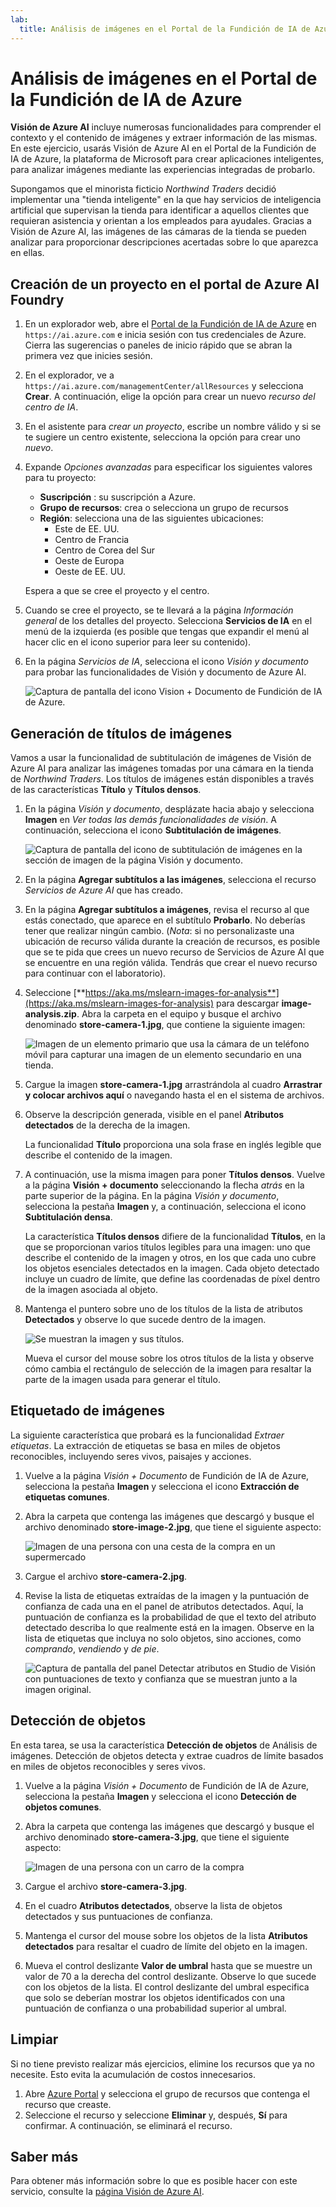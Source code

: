 ```yaml
---
lab:
  title: Análisis de imágenes en el Portal de la Fundición de IA de Azure
---
```


# Análisis de imágenes en el Portal de la Fundición de IA de Azure

**Visión de Azure AI** incluye numerosas funcionalidades para comprender el contexto y el contenido de imágenes y extraer información de las mismas. En este ejercicio, usarás Visión de Azure AI en el Portal de la Fundición de IA de Azure, la plataforma de Microsoft para crear aplicaciones inteligentes, para analizar imágenes mediante las experiencias integradas de probarlo. 

Supongamos que el minorista ficticio *Northwind Traders* decidió implementar una "tienda inteligente" en la que hay servicios de inteligencia artificial que supervisan la tienda para identificar a aquellos clientes que requieran asistencia y orientan a los empleados para ayudales. Gracias a Visión de Azure AI, las imágenes de las cámaras de la tienda se pueden analizar para proporcionar descripciones acertadas sobre lo que aparezca en ellas.

## Creación de un proyecto en el portal de Azure AI Foundry

1. En un explorador web, abre el [Portal de la Fundición de IA de Azure](https://ai.azure.com) en `https://ai.azure.com` e inicia sesión con tus credenciales de Azure. Cierra las sugerencias o paneles de inicio rápido que se abran la primera vez que inicies sesión. 

1. En el explorador, ve a `https://ai.azure.com/managementCenter/allResources` y selecciona **Crear**. A continuación, elige la opción para crear un nuevo *recurso del centro de IA*.

1. En el asistente para *crear un proyecto*, escribe un nombre válido y si se te sugiere un centro existente, selecciona la opción para crear uno *nuevo*. 

1. Expande *Opciones avanzadas* para especificar los siguientes valores para tu proyecto:
    - **Suscripción** : su suscripción a Azure.
    - **Grupo de recursos**: crea o selecciona un grupo de recursos
    - **Región**: selecciona una de las siguientes ubicaciones:
        * Este de EE. UU.
        * Centro de Francia
        * Centro de Corea del Sur
        * Oeste de Europa
        * Oeste de EE. UU.

    Espera a que se cree el proyecto y el centro.

1. Cuando se cree el proyecto, se te llevará a la página *Información general* de los detalles del proyecto. Selecciona **Servicios de IA** en el menú de la izquierda (es posible que tengas que expandir el menú al hacer clic en el icono superior para leer su contenido). 

1. En la página *Servicios de IA*, selecciona el icono *Visión y documento* para probar las funcionalidades de Visión y documento de Azure AI.

    ![Captura de pantalla del icono Vision + Documento de Fundición de IA de Azure.](./media/vision-document-tile.png)

## Generación de títulos de imágenes

Vamos a usar la funcionalidad de subtitulación de imágenes de Visión de Azure AI para analizar las imágenes tomadas por una cámara en la tienda de *Northwind Traders*. Los títulos de imágenes están disponibles a través de las características **Título** y **Títulos densos**.

1. En la página *Visión y documento*, desplázate hacia abajo y selecciona **Imagen** en *Ver todas las demás funcionalidades de visión*. A continuación, selecciona el icono **Subtitulación de imágenes**.

    ![Captura de pantalla del icono de subtitulación de imágenes en la sección de imagen de la página Visión y documento.](./media/vision-image-captioning-tile.png)

1. En la página **Agregar subtítulos a las imágenes**, selecciona el recurso *Servicios de Azure AI* que has creado. 

1. En la página **Agregar subtítulos a imágenes**, revisa el recurso al que estás conectado, que aparece en el subtítulo **Probarlo**. No deberías tener que realizar ningún cambio. (*Nota*: si no personalizaste una ubicación de recurso válida durante la creación de recursos, es posible que se te pida que crees un nuevo recurso de Servicios de Azure AI que se encuentre en una región válida. Tendrás que crear el nuevo recurso para continuar con el laboratorio).  

1. Seleccione [**https://aka.ms/mslearn-images-for-analysis**](https://aka.ms/mslearn-images-for-analysis) para descargar **image-analysis.zip**. Abra la carpeta en el equipo y busque el archivo denominado **store-camera-1.jpg**, que contiene la siguiente imagen:

    ![Imagen de un elemento primario que usa la cámara de un teléfono móvil para capturar una imagen de un elemento secundario en una tienda.](./media/analyze-images-vision/store-camera-1.jpg)

1. Cargue la imagen **store-camera-1.jpg** arrastrándola al cuadro **Arrastrar y colocar archivos aquí** o navegando hasta el en el sistema de archivos.

1. Observe la descripción generada, visible en el panel **Atributos detectados** de la derecha de la imagen.

    La funcionalidad **Título** proporciona una sola frase en inglés legible que describe el contenido de la imagen.

1. A continuación, use la misma imagen para poner **Títulos densos**. Vuelve a la página **Visión + documento** seleccionando la flecha *atrás* en la parte superior de la página. En la página *Visión y documento*, selecciona la pestaña **Imagen** y, a continuación, selecciona el icono **Subtitulación densa**.

    La característica **Títulos densos** difiere de la funcionalidad **Títulos**, en la que se proporcionan varios títulos legibles para una imagen: uno que describe el contenido de la imagen y otros, en los que cada uno cubre los objetos esenciales detectados en la imagen. Cada objeto detectado incluye un cuadro de límite, que define las coordenadas de píxel dentro de la imagen asociada al objeto.

1. Mantenga el puntero sobre uno de los títulos de la lista de atributos **Detectados** y observe lo que sucede dentro de la imagen.

    ![Se muestran la imagen y sus títulos.](./media/analyze-images-vision/dense-captioning.png)

    Mueva el cursor del mouse sobre los otros títulos de la lista y observe cómo cambia el rectángulo de selección de la imagen para resaltar la parte de la imagen usada para generar el título.

## Etiquetado de imágenes 

La siguiente característica que probará es la funcionalidad *Extraer etiquetas*. La extracción de etiquetas se basa en miles de objetos reconocibles, incluyendo seres vivos, paisajes y acciones.

1. Vuelve a la página *Visión + Documento* de Fundición de IA de Azure, selecciona la pestaña **Imagen** y selecciona el icono **Extracción de etiquetas comunes**.

1. Abra la carpeta que contenga las imágenes que descargó y busque el archivo denominado **store-image-2.jpg**, que tiene el siguiente aspecto:

    ![Imagen de una persona con una cesta de la compra en un supermercado](./media/analyze-images-vision/store-camera-2.jpg)

1. Cargue el archivo **store-camera-2.jpg**.

1. Revise la lista de etiquetas extraídas de la imagen y la puntuación de confianza de cada una en el panel de atributos detectados. Aquí, la puntuación de confianza es la probabilidad de que el texto del atributo detectado describa lo que realmente está en la imagen. Observe en la lista de etiquetas que incluya no solo objetos, sino acciones, como *comprando*, *vendiendo* y *de pie*.

    ![Captura de pantalla del panel Detectar atributos en Studio de Visión con puntuaciones de texto y confianza que se muestran junto a la imagen original.](./media/analyze-images-vision/detect-attributes.png)

## Detección de objetos

En esta tarea, se usa la característica **Detección de objetos** de Análisis de imágenes. Detección de objetos detecta y extrae cuadros de límite basados en miles de objetos reconocibles y seres vivos.

1. Vuelve a la página *Visión + Documento* de Fundición de IA de Azure, selecciona la pestaña **Imagen** y selecciona el icono **Detección de objetos comunes**.

1. Abra la carpeta que contenga las imágenes que descargó y busque el archivo denominado **store-camera-3.jpg**, que tiene el siguiente aspecto:

    ![Imagen de una persona con un carro de la compra](./media/analyze-images-vision/store-camera-3.jpg)

1. Cargue el archivo **store-camera-3.jpg**.

1. En el cuadro **Atributos detectados**, observe la lista de objetos detectados y sus puntuaciones de confianza.

1. Mantenga el cursor del mouse sobre los objetos de la lista **Atributos detectados** para resaltar el cuadro de límite del objeto en la imagen.

1. Mueva el control deslizante **Valor de umbral** hasta que se muestre un valor de 70 a la derecha del control deslizante. Observe lo que sucede con los objetos de la lista. El control deslizante del umbral especifica que solo se deberían mostrar los objetos identificados con una puntuación de confianza o una probabilidad superior al umbral.

## Limpiar

Si no tiene previsto realizar más ejercicios, elimine los recursos que ya no necesite. Esto evita la acumulación de costos innecesarios.

1.  Abre [Azure Portal]( https://portal.azure.com) y selecciona el grupo de recursos que contenga el recurso que creaste. 
1.  Seleccione el recurso y seleccione **Eliminar** y, después, **Sí** para confirmar. A continuación, se eliminará el recurso.

## Saber más

Para obtener más información sobre lo que es posible hacer con este servicio, consulte la [página Visión de Azure AI](https://learn.microsoft.com/azure/ai-services/computer-vision/overview).
